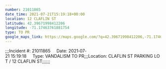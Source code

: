 ```yaml
---
number: 21011865
date_time: 2021-07-21T15:19:18+00:00
location: 12 CLAFLIN ST
latitude: 42.39671998412206
longitude: -71.17463761881754
type: TO PR
google_maps_link: https://maps.google.com/?q=42.39671998412206,-71.17463761881754
---
```


;;;Incident #: 21011865     Date: 2021‐07‐21 15:19:18     Type: VANDALISM TO PR;;;Location: CLAFLIN ST PARKING LOT / 12 CLAFLIN ST;;;;;;
